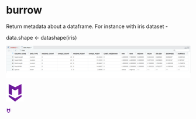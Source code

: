 # burrow

Return metadata about a dataframe. For instance with iris dataset -

data.shape <- datashape(iris)

![alt text](https://github.com/suzannefox/burrow/raw/master/burrow.png "Output dataframe")

![alt text](https://github.com/adam-p/markdown-here/raw/master/src/common/images/icon48.png "Logo Title Text 1")

![alt text](https://github.com/adam-p/markdown-here/raw/master/src/common/images/icon12.png)
